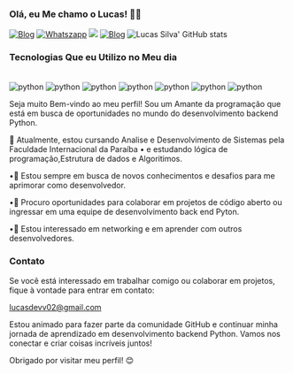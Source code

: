 ### Olá, eu Me chamo o Lucas! 🐍👋

[![Blog](https://img.shields.io/badge/Lucasdevv02-FF5722?style=for-the-badge&logo=blogger&logoColor=white)](https://Lucasdevv02.com)
[![Whatszapp](https://img.shields.io/badge/WhatsApp-25D366?style=for-the-badge&logo=whatsapp&logoColor=white)](https://whatszapp.com//(83)981850-665.com)
[![](https://img.shields.io/badge/Gmail-D14836?style=for-the-badge&logo=gmail&logoColor=white)](https://instagram.com//Lucasdevv02@gmail.com)
[![Blog](https://img.shields.io/badge/Instagram-E4405F?style=for-the-badge&logo=instagram&logoColor=white)](htpps://instagram.com//Lucasdevv02)
![Lucas Silva' GitHub stats](https://github-readme-stats.vercel.app/api?username=Lucasdev&show_icons=true&bg_color=dracula)

### Tecnologias Que eu Utilizo no Meu dia

<div style="display: inline_block"><br/>
<img align="center" alt="python" src="https://img.shields.io/badge/Python-3776AB?style=for-the-badge&logo=python&logoColor=white"/>
<img align="center" alt="python" src="https://img.shields.io/badge/TypeScript-007ACC?style=for-the-badge&logo=typescript&logoColor=white"/>
<img align="center" alt="python" src="https://img.shields.io/badge/Java-ED8B00?style=for-the-badge&logo=openjdk&logoColor=white"/>

<img align="center" alt="python" src="https://img.shields.io/badge/Django-092E20?style=for-the-badge&logo=django&logoColor=white"/>
<img align="center" alt="python" src="https://img.shields.io/badge/MySQL-00000F?style=for-the-badge&logo=mysql&logoColor=white"/>
<img align="center" alt="python" src="https://img.shields.io/badge/HTML-239120?style=for-the-badge&logo=html5&logoColor=white"/>
<img align="center" alt="python" src="https://img.shields.io/badge/CSS3-1572B6?style=for-the-badge&logo=css3&logoColor=white"/>
</div<>

Seja muito Bem-vindo ao meu perfil! Sou um Amante da programação que está em busca de oportunidades no mundo do desenvolvimento backend Python.

🔭 Atualmente, estou cursando Analise e Desenvolvimento de Sistemas pela Faculdade Internacional da Paraíba
• e estudando lógica de programação,Estrutura de dados e Algoritimos.

•🌱 Estou sempre em busca de novos conhecimentos e desafios para me aprimorar como desenvolvedor.

•💼 Procuro oportunidades para colaborar em projetos de código aberto ou ingressar em uma equipe de desenvolvimento back end Pyton.

•🤝 Estou interessado em networking e em aprender com outros desenvolvedores.


### Contato

Se você está interessado em trabalhar comigo ou colaborar em projetos, fique à vontade para entrar em contato:

lucasdevv02@gmail.com

Estou animado para fazer parte da comunidade GitHub e continuar minha jornada de aprendizado em desenvolvimento backend Python. Vamos nos conectar e criar coisas incríveis juntos!

Obrigado por visitar meu perfil! 😊
